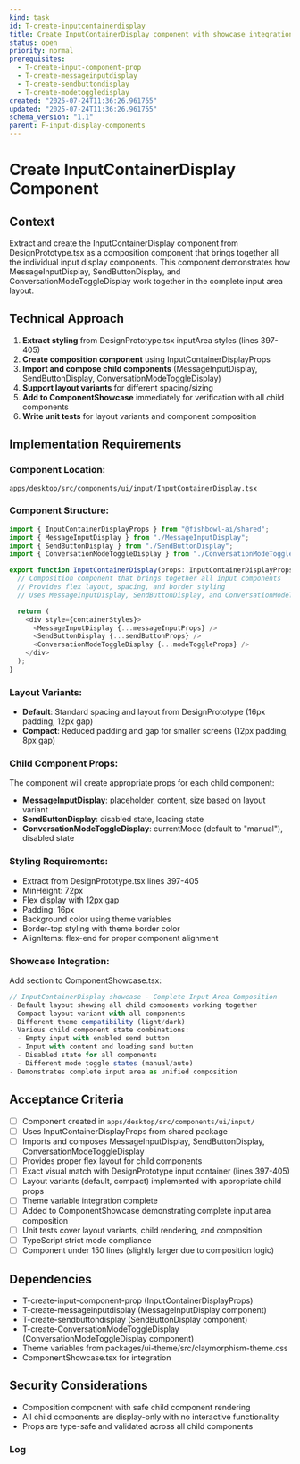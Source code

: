```yaml
---
kind: task
id: T-create-inputcontainerdisplay
title: Create InputContainerDisplay component with showcase integration
status: open
priority: normal
prerequisites:
  - T-create-input-component-prop
  - T-create-messageinputdisplay
  - T-create-sendbuttondisplay
  - T-create-modetoggledisplay
created: "2025-07-24T11:36:26.961755"
updated: "2025-07-24T11:36:26.961755"
schema_version: "1.1"
parent: F-input-display-components
---
```


# Create InputContainerDisplay Component

## Context

Extract and create the InputContainerDisplay component from DesignPrototype.tsx as a composition component that brings together all the individual input display components. This component demonstrates how MessageInputDisplay, SendButtonDisplay, and ConversationModeToggleDisplay work together in the complete input area layout.

## Technical Approach

1. **Extract styling** from DesignPrototype.tsx inputArea styles (lines 397-405)
2. **Create composition component** using InputContainerDisplayProps
3. **Import and compose child components** (MessageInputDisplay, SendButtonDisplay, ConversationModeToggleDisplay)
4. **Support layout variants** for different spacing/sizing
5. **Add to ComponentShowcase** immediately for verification with all child components
6. **Write unit tests** for layout variants and component composition

## Implementation Requirements

### Component Location:

`apps/desktop/src/components/ui/input/InputContainerDisplay.tsx`

### Component Structure:

```typescript
import { InputContainerDisplayProps } from "@fishbowl-ai/shared";
import { MessageInputDisplay } from "./MessageInputDisplay";
import { SendButtonDisplay } from "./SendButtonDisplay";
import { ConversationModeToggleDisplay } from "./ConversationModeToggleDisplay";

export function InputContainerDisplay(props: InputContainerDisplayProps) {
  // Composition component that brings together all input components
  // Provides flex layout, spacing, and border styling
  // Uses MessageInputDisplay, SendButtonDisplay, and ConversationModeToggleDisplay

  return (
    <div style={containerStyles}>
      <MessageInputDisplay {...messageInputProps} />
      <SendButtonDisplay {...sendButtonProps} />
      <ConversationModeToggleDisplay {...modeToggleProps} />
    </div>
  );
}
```

### Layout Variants:

- **Default**: Standard spacing and layout from DesignPrototype (16px padding, 12px gap)
- **Compact**: Reduced padding and gap for smaller screens (12px padding, 8px gap)

### Child Component Props:

The component will create appropriate props for each child component:

- **MessageInputDisplay**: placeholder, content, size based on layout variant
- **SendButtonDisplay**: disabled state, loading state
- **ConversationModeToggleDisplay**: currentMode (default to "manual"), disabled state

### Styling Requirements:

- Extract from DesignPrototype.tsx lines 397-405
- MinHeight: 72px
- Flex display with 12px gap
- Padding: 16px
- Background color using theme variables
- Border-top styling with theme border color
- AlignItems: flex-end for proper component alignment

### Showcase Integration:

Add section to ComponentShowcase.tsx:

```typescript
// InputContainerDisplay showcase - Complete Input Area Composition
- Default layout showing all child components working together
- Compact layout variant with all components
- Different theme compatibility (light/dark)
- Various child component state combinations:
  - Empty input with enabled send button
  - Input with content and loading send button
  - Disabled state for all components
  - Different mode toggle states (manual/auto)
- Demonstrates complete input area as unified composition
```

## Acceptance Criteria

- [ ] Component created in `apps/desktop/src/components/ui/input/`
- [ ] Uses InputContainerDisplayProps from shared package
- [ ] Imports and composes MessageInputDisplay, SendButtonDisplay, ConversationModeToggleDisplay
- [ ] Provides proper flex layout for child components
- [ ] Exact visual match with DesignPrototype input container (lines 397-405)
- [ ] Layout variants (default, compact) implemented with appropriate child props
- [ ] Theme variable integration complete
- [ ] Added to ComponentShowcase demonstrating complete input area composition
- [ ] Unit tests cover layout variants, child rendering, and composition
- [ ] TypeScript strict mode compliance
- [ ] Component under 150 lines (slightly larger due to composition logic)

## Dependencies

- T-create-input-component-prop (InputContainerDisplayProps)
- T-create-messageinputdisplay (MessageInputDisplay component)
- T-create-sendbuttondisplay (SendButtonDisplay component)
- T-create-ConversationModeToggleDisplay (ConversationModeToggleDisplay component)
- Theme variables from packages/ui-theme/src/claymorphism-theme.css
- ComponentShowcase.tsx for integration

## Security Considerations

- Composition component with safe child component rendering
- All child components are display-only with no interactive functionality
- Props are type-safe and validated across all child components

### Log
